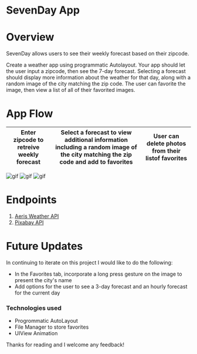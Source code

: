 # SevenDay App

# Overview

SevenDay allows users to see their weekly forecast based on their zipcode.

Create a weather app using programmatic Autolayout. Your app should let the user input a zipcode, then see the 7-day forecast.  Selecting a forecast should display more information about the weather for that day, along with a random image of the city matching the zip code.  The user can favorite the image, then view a list of all of their favorited images.

# App Flow
Enter zipcode to retreive weekly forecast | Select a forecast to view additional information including a random image of the city matching the zip code and add to favorites | User can delete photos from their listof favorites
:---: | :---: | :---:

![gif](file:///Users/c4q/Desktop/Tech/SevenDaygifs/gettingForecastWithZipcode.gif)
![gif](file:///Users/c4q/Desktop/Tech/SevenDaygifs/addingToFavorites.gif)
![gif](file:///Users/c4q/Desktop/Tech/SevenDaygifs/deletingFavorites.gif)

# Endpoints

1. [Aeris Weather API](https://www.aerisweather.com/support/docs/api/)
2. [Pixabay API](https://pixabay.com/api/docs/)


# Future Updates
In continuing to iterate on this project I would like to do the following:

- In the Favorites tab, incorporate a long press gesture on the image to present the city's name
- Add options for the user to see a 3-day forecast and an hourly forecast for the current day


### Technologies used

- Progrommatic AutoLayout
- File Manager to store favorites
- UIView Animation

Thanks for reading and I welcome any feedback!


